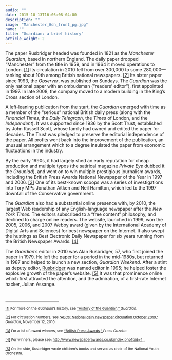 ```yaml
---
audio: ""
date: 2015-10-13T16:05:08-04:00
description: ""
image: "Manchester_Gdn_front_pg.jpg"
name: ""
title: "Guardian: a brief history"
article_weight: 2
---
```



The paper Rusbridger headed was founded in 1821 as the <em>Manchester Guardian</em>, 
based in northern England. The daily paper dropped &ldquo;Manchester&rdquo; from 
the title in 1959, and in 1964 it moved operations to London.
<a href="#_ftn1" name="_ftnref1" title="">[1]</a> 
Its circulation in 2010 fell from over 300,000 to some 
280,000&mdash;ranking about 10th among British national newspapers.
<a href="#_ftn2" name="_ftnref2" title="">[2]</a> 
Its sister paper since 1993, the <em>Observer</em>, was published on Sundays. 
The <em>Guardian</em> was the only national paper with an ombudsman 
(&ldquo;readers&rsquo; editor&rdquo;), first appointed in 1997. 
In late 2008, the company moved to a modern building in the King&rsquo;s 
Cross section of London.


A left-leaning publication from the start, the <em>Guardian</em> 
emerged with time as a member of the &ldquo;serious&rdquo; national 
British daily press (along with the <em>Financial Times</em>, the 
<em>Daily Telegraph</em>, the <em>Times</em> of London, and the <em>Independent</em>). 
It was supported since 1936 by the Scott Trust, established by John Russell Scott, whose 
family had owned and edited the paper for decades. The Trust was pledged to preserve the 
editorial independence of the paper. All profits went back into the improvement of the 
publication, an unusual arrangement which to a degree insulated the paper from economic 
fluctuations in the industry.


By the early 1990s, it had largely shed an early reputation for cheap production 
and multiple typos (the satirical magazine <em>Private Eye</em> dubbed it the <em>Grauniad</em>), 
and went on to win multiple prestigious journalism awards, including the British Press Awards 
National Newspaper of the Year in 1997 and 2006.
<a href="#_ftn3" name="_ftnref3" title="">[3]</a> 
One of its best-known scoops was a series of investigations into Tory MPs 
Jonathan Aitken and Neil Hamilton, which led to the 1997 downfall of the Conservative government.


The <em>Guardian</em> also had a substantial online presence with, by 2010, the 
largest Web readership of any English-language newspaper after the <em>New York Times</em>. 
The editors subscribed to a &ldquo;free content&rdquo; philosophy, and declined 
to charge online readers. The website, launched in 1999, won the 2005, 2006, and 
2007 Webby award (given by the International Academy of Digital Arts and Sciences) 
for best newspaper on the Internet. It also swept the hustings as Best Electronic Daily 
Newspaper for six years running from the British Newspaper Awards.
<a href="#_ftn4" name="_ftnref4" title="">[4]</a>


The <em>Guardian</em>&rsquo;s editor in 2010 was Alan Rusbridger, 57, who first joined the 
paper in 1979. He left the paper for a period in the mid-1980s, but returned in 1987 and 
helped to launch a new section, <em>Guardian Weekend</em>. After a stint as deputy editor, 
<a href="biographies/allen-rusbridger/">Rusbridger</a> was named editor 
in 1995; he helped foster the explosive growth of the paper&rsquo;s website.
<a href="#_ftn5" name="_ftnref5" title="">[5]</a>&nbsp;It was that 
prominence online which first attracted the attention, and the admiration, of a first-rate 
Internet hacker, Julian Assange.


<div>
	<br clear="all" />
	<hr align="left" size="1" width="33%" />
	<div id="ftn1">
		<p>
			<span style="font-size: 11px;">
			<a href="#_ftnref1" name="_ftn1" title="">[1]</a> 
			For more on the <em>Guardian</em>&rsquo;s history, see 
			<a class="extlink" href="http://www.guardian.co.uk/gnm-archive/2002/jun/06/1" target="_blank">
			&ldquo;History of the Guardian,&rdquo;
			</a> <em>Guardian</em>.
			</span>
		</p>
	</div>
	<div id="ftn2">
		<p>
			<span style="font-size: 11px;">
			<a href="#_ftnref2" name="_ftn2" title="">[2]</a> 
			For circulation numbers, see 
			<a class="extlink" href="http://www.guardian.co.uk/media/table/2010/nov/12/abcs-national-newspapers" target="_blank">
			&ldquo;ABCs: National daily newspaper circulation October 2010,&rdquo;
			</a> 
			<em>Guardian</em>, November 12, 2010.
			</span>
		</p>
	</div>
	<div id="ftn3">
		<p>
			<span style="font-size: 11px;">
			<a href="#_ftnref3" name="_ftn3" title="">[3]</a> 
			For a list of award winners, see 
			<a class="extlink" href="http://www.pressgazette.co.uk/hybrid.asp?typeCode=99&amp;navcode=92" target="_blank">
			&ldquo;British Press Awards,&rdquo;
			</a> <em>Press Gazette</em>.
			</span>
		</p>
	</div>
	<div id="ftn4">
		<p>
			<span style="font-size: 11px;">
			<a href="#_ftnref4" name="_ftn4" title="">[4]</a> 
			For winners, please see: 
			<a href="http://www.newspaperawards.co.uk/index.php?pid=4">
			http://www.newspaperawards.co.uk/index.php?pid=4</a>
			<a class="extlink" href="http://www.newspaperawards.co.uk/index.php?pid=4." target="_blank">.</a>
			</span>
		</p>
	</div>
	<div id="ftn5">
		<p>
			<span style="font-size: 11px;">
			<a href="#_ftnref5" name="_ftn5" title="">[5]</a> 
			On the side, Rusbridger wrote children&rsquo;s books and served as chair of the National Youth Orchestra.
			</span>
		</p>
	</div>
</div>

